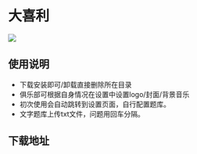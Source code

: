 # 大喜利

![](https://files.catbox.moe/jqvgi6.png) 

## 使用说明

- 下载安装即可/卸载直接删除所在目录
- 俱乐部可根据自身情况在设置中设置logo/封面/背景音乐
- 初次使用会自动跳转到设置页面，自行配置题库。
- 文字题库上传txt文件，问题用回车分隔。

## 下载地址


